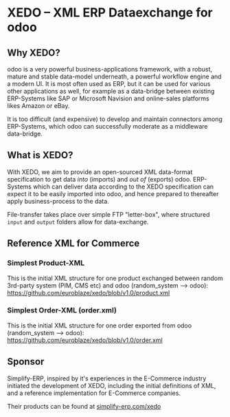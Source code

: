 # XEDO – XML ERP Dataexchange for odoo

## Why XEDO?

odoo is a very powerful business-applications framework, with a robust, mature and stable data-model underneath, a powerful workflow engine and a modern UI. It is most often used as ERP, but it can be used for various other applications as well, for example as a data-bridge between existing ERP-Systems like SAP or Microsoft Navision and online-sales platforms likes Amazon or eBay.

It is too difficult (and expensive) to develop and maintain connectors among ERP-Systems, which odoo can successfully moderate as a middleware data-bridge.

## What is XEDO?

With XEDO, we aim to provide an open-sourced XML data-format specification to get data _into_ (imports) and _out of_ (exports) odoo. ERP-Systems which can deliver data according to the XEDO specification can expect it to be easily imported into odoo, and hence prepared to thereafter apply business-process to the data.

File-transfer takes place over simple FTP "letter-box", where structured `input` and `output` folders allow for data-exchange.

## Reference XML for Commerce

### Simplest Product-XML

This is the initial XML structure for one product exchanged between random 3rd-party system (PIM, CMS etc) and odoo (random_system --> odoo):
https://github.com/euroblaze/xedo/blob/v1.0/product.xml

### Simplest Order-XML (order.xml)

This is the initial XML structure for one order exported from odoo (random_system --> odoo):
https://github.com/euroblaze/xedo/blob/v1.0/order.xml

## Sponsor

Simplify-ERP, inspired by it's experiences in the E-Commerce industry initiated the development of XEDO, including the initial definitions of XML, and a reference implementation for E-Commerce companies.

Their products can be found at [simplify-erp.com/xedo](https://www.simplify-erp.com/odoo-komplettloesungen/e-commerce/xedo-xml-erp-data-exchange-mit-odoo/)
